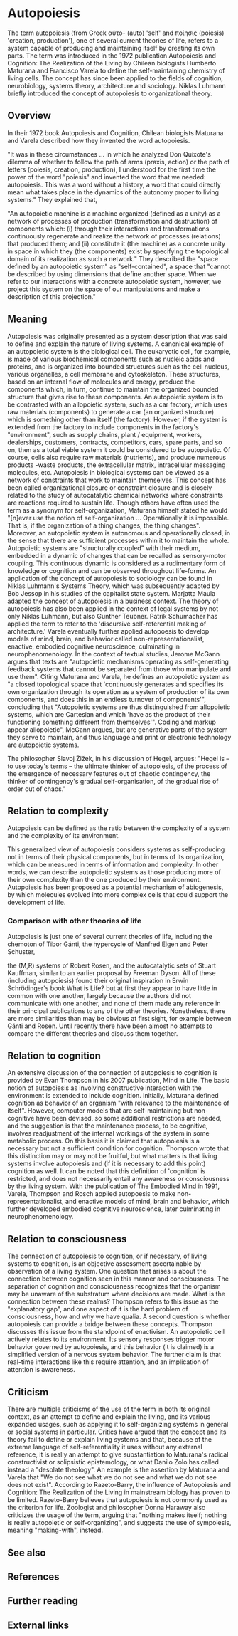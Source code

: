 # Autopoiesis

The term autopoiesis (from Greek  αὐτo- (auto) 'self' and  ποίησις (poiesis) 'creation, production'), one of several current theories of life, refers to a system capable of producing and maintaining itself by creating its own parts.
The term was introduced in the 1972 publication Autopoiesis and Cognition: The Realization of the Living  by Chilean biologists Humberto Maturana and Francisco Varela to define the self-maintaining chemistry of living cells.
The concept has since been applied to the fields of cognition, neurobiology, systems theory, architecture and sociology. Niklas Luhmann briefly introduced the concept of autopoiesis to organizational theory.


## Overview

In their 1972 book Autopoiesis and Cognition, Chilean biologists Maturana and Varela described how they invented the word autopoiesis.

"It was in these circumstances ... in which he analyzed Don Quixote's dilemma of whether to follow the path of arms (praxis, action) or the path of letters (poiesis, creation, production), I understood for the first time the power of the word "poiesis" and invented the word that we needed: autopoiesis. This was a word without a history, a word that could directly mean what takes place in the dynamics of the autonomy proper to living systems."
They explained that,

"An autopoietic machine is a machine organized (defined as a unity) as a network of processes of production (transformation and destruction) of components which: (i) through their interactions and transformations continuously regenerate and realize the network of processes (relations) that produced them; and (ii) constitute it (the machine) as a concrete unity in space in which they (the components) exist by specifying the topological domain of its realization as such a network."
They described the "space defined by an autopoietic system" as "self-contained", a space that "cannot be described by using dimensions that define another space. When we refer to our interactions with a concrete autopoietic system, however, we project this system on the space of our manipulations and make a description of this projection."


## Meaning

Autopoiesis was originally presented as a system description that was said to define and explain the nature of living systems. A canonical example of an autopoietic system is the biological cell. The eukaryotic cell, for example, is made of various biochemical components such as nucleic acids and proteins, and is organized into bounded structures such as the cell nucleus, various organelles, a cell membrane and cytoskeleton. These structures, based on an internal flow of molecules and energy, produce the components which, in turn, continue to maintain the organized bounded structure that gives rise to these components.
An autopoietic system is to be contrasted with an allopoietic system, such as a car factory, which uses raw materials (components) to generate a car (an organized structure) which is something other than itself (the factory). However, if the system is extended from the factory to include components in the factory's "environment", such as supply chains, plant / equipment, workers, dealerships, customers, contracts, competitors, cars, spare parts, and so on, then as a total viable system it could be considered to be autopoietic.
Of course, cells also require raw materials (nutrients), and produce numerous products -waste products, the extracellular matrix, intracellular messaging molecules, etc.
Autopoiesis in biological systems can be viewed as a network of constraints that work to maintain themselves. This concept has been called organizational closure or constraint closure and is closely related to the study of autocatalytic chemical networks where constraints are reactions required to sustain life.
Though others have often used the term as a synonym for self-organization, Maturana himself stated he would "[n]ever use the notion of self-organization ... Operationally it is impossible. That is, if the organization of a thing changes, the thing changes". Moreover, an autopoietic system is autonomous and operationally closed, in the sense that there are sufficient processes within it to maintain the whole. Autopoietic systems are "structurally coupled" with their medium, embedded in a dynamic of changes that can be recalled as sensory-motor coupling. This continuous dynamic is considered as a rudimentary form of knowledge or cognition and can be observed throughout life-forms.
An application of the concept of autopoiesis to sociology can be found in Niklas Luhmann's Systems Theory, which was subsequently adapted by Bob Jessop in his studies of the capitalist state system. Marjatta Maula adapted the concept of autopoiesis in a business context. The theory of autopoiesis has also been applied in the context of legal systems by not only Niklas Luhmann, but also Gunther Teubner. Patrik Schumacher has applied the term to refer to the 'discursive self-referential making of architecture.'  Varela eventually further applied autopoesis to develop models of mind, brain, and behavior called non-representationalist, enactive, embodied cognitive neuroscience, culminating in neurophenomenology.
In the context of textual studies, Jerome McGann argues that texts are "autopoietic mechanisms operating as self-generating feedback systems that cannot be separated from those who manipulate and use them". Citing Maturana and Varela, he defines an autopoietic system as "a closed topological space that 'continuously generates and specifies its own organization through its operation as a system of production of its own components, and does this in an endless turnover of components'", concluding that "Autopoietic systems are thus distinguished from allopoietic systems, which are Cartesian and which 'have as the product of their functioning something different from themselves'". Coding and markup appear allopoietic", McGann argues, but are generative parts of the system they serve to maintain, and thus language and print or electronic technology are autopoietic systems.

The philosopher Slavoj Žižek, in his discussion of Hegel, argues: "Hegel is – to use today's terms – the ultimate thinker of autopoiesis, of the process of the emergence of necessary features out of chaotic contingency, the thinker of contingency's gradual self-organisation, of the gradual rise of order out of chaos."


## Relation to complexity

Autopoiesis can be defined as the ratio between the complexity of a system and the complexity of its environment.

This generalized view of autopoiesis considers systems as self-producing not in terms of their physical components, but in terms of its organization, which can be measured in terms of information and complexity. In other words, we can describe autopoietic systems as those producing more of their own complexity than the one produced by their environment.
Autopoiesis has been proposed as a potential mechanism of abiogenesis, by which molecules evolved into more complex cells that could support the development of life.


### Comparison with other theories of life
Autopoiesis is just one of several current theories of life, including the chemoton of Tibor Gánti, the hypercycle of Manfred Eigen and Peter Schuster,

 the  (M,R) systems of Robert Rosen, and the autocatalytic sets of Stuart Kauffman, similar to an earlier proposal by Freeman Dyson. 
All of these (including autopoiesis) found their original inspiration in Erwin Schrödinger's book What is Life? but at first they appear to have little in common with one another, largely because the authors did not communicate with one another, and none of them made any reference in their principal publications to any of the other theories.  Nonetheless, there are more similarities than may be obvious at first sight, for example between Gánti and Rosen. Until recently there have been almost no attempts to compare the different theories and discuss them together.


## Relation to cognition

An extensive discussion of the connection of autopoiesis to cognition is provided by Evan Thompson in his 2007 publication, Mind in Life. The basic notion of autopoiesis as involving constructive interaction with the environment is extended to include cognition. Initially, Maturana defined cognition as behavior of an organism "with relevance to the maintenance of itself". However, computer models that are self-maintaining but non-cognitive have been devised, so some additional restrictions are needed, and the suggestion is that the maintenance process, to be cognitive, involves readjustment of the internal workings of the system in some metabolic process. On this basis it is claimed that autopoiesis is a necessary but not a sufficient condition for cognition. Thompson wrote that this distinction may or may not be fruitful, but what matters is that living systems involve autopoiesis and (if it is necessary to add this point) cognition as well. It can be noted that this definition of 'cognition' is restricted, and does not necessarily entail any awareness or consciousness by the living system. With the publication of The Embodied Mind in 1991, Varela, Thompson and Rosch applied autopoesis to make non-representationalist, and enactive models of mind, brain and behavior, which further developed embodied cognitive neuroscience, later culminating in neurophenomenology.


## Relation to consciousness

The connection of autopoiesis to cognition, or if necessary, of living systems to cognition, is an objective assessment ascertainable by observation of a living system.
One question that arises is about the connection between cognition seen in this manner and consciousness. The separation of cognition and consciousness recognizes that the organism may be unaware of the substratum where decisions are made. What is the connection between these realms? Thompson refers to this issue as the "explanatory gap", and one aspect of it is the hard problem of consciousness, how and why we have qualia.
A second question is whether autopoiesis can provide a bridge between these concepts. Thompson discusses this issue from the standpoint of enactivism. An autopoietic cell actively relates to its environment. Its sensory responses trigger motor behavior governed by autopoiesis, and this behavior (it is claimed) is a simplified version of a nervous system behavior. The further claim is that real-time interactions like this require attention, and an implication of attention is awareness.


## Criticism

There are multiple criticisms of the use of the term in both its original context, as an attempt to define and explain the living, and its various expanded usages, such as applying it to self-organizing systems in general or social systems in particular. Critics have argued that the concept and its theory fail to define or explain living systems and that, because of the extreme language of self-referentiality it uses without any external reference, it is really an attempt to give substantiation to Maturana's radical constructivist or solipsistic epistemology, or what Danilo Zolo has called instead a "desolate theology". An example is the assertion by Maturana and Varela that "We do not see what we do not see and what we do not see does not exist".
According to Razeto-Barry, the influence of Autopoiesis and Cognition: The Realization of the Living in mainstream biology has proven to be limited. Razeto-Barry believes that autopoiesis is not commonly used as the criterion for life.
Zoologist and philosopher Donna Haraway also criticizes the usage of the term, arguing that "nothing makes itself; nothing is really autopoietic or self-organizing", and suggests the use of sympoiesis, meaning "making-with", instead.


## See also



## References



## Further reading



## External links

